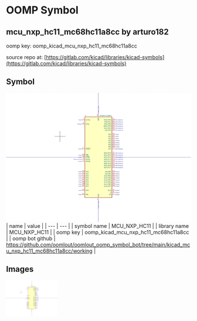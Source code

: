 # OOMP Symbol  
## mcu_nxp_hc11_mc68hc11a8cc  by arturo182  
  
oomp key: oomp_kicad_mcu_nxp_hc11_mc68hc11a8cc  
  
source repo at: [https://gitlab.com/kicad/libraries/kicad-symbols](https://gitlab.com/kicad/libraries/kicad-symbols)  
## Symbol  
  
[![working.png](working_600.png)](working.png)  
| name | value | 
| --- | --- | 
| symbol name | MCU_NXP_HC11 | 
| library name | MCU_NXP_HC11 | 
| oomp key | oomp_kicad_mcu_nxp_hc11_mc68hc11a8cc | 
| oomp bot github | https://github.com/oomlout/oomlout_oomp_symbol_bot/tree/main/kicad_mcu_nxp_hc11_mc68hc11a8cc/working | 
## Images  
  
[![working.png](working_140.png)](working.png)  
